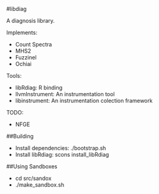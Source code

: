 #libdiag

A diagnosis library.

Implements:

 - Count Spectra
 - MHS2
 - Fuzzinel
 - Ochiai

Tools:

 - libRdiag: R binding
 - llvmInstrument: An instrumentation tool
 - libinstrument: An instrumentation colection framework

TODO:
 - NFGE

##Building

 - Install dependencies: ./bootstrap.sh
 - Install libRdiag: scons install_libRdiag

##Using Sandboxes
 - cd src/sandox
 - ./make_sandbox.sh <template> <sandbox_name>
